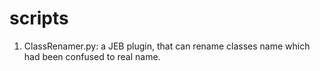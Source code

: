 # scripts

1. ClassRenamer.py: a JEB plugin, that can rename classes name which had been confused to real name.
